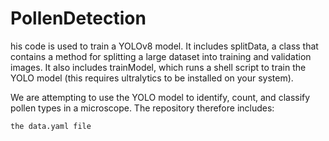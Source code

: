 # PollenDetection
his code is used to train a YOLOv8 model.
It includes splitData, a class that contains a method for splitting a large dataset into training and validation images.
It also includes trainModel, which runs a shell script to train the YOLO model (this requires ultralytics to be installed on your system).

We are attempting to use the YOLO model to identify, count, and classify pollen types in a microscope. The repository therefore includes:

    the data.yaml file
